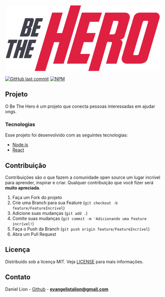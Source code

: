 <p align="center">
  <img src="frontend/src/assets/logo.svg">
</p>

[![GitHub last commit](https://img.shields.io/github/last-commit/rocketseat/react-native-template-rocketseat-basic.svg)](https://github.com/evanlion/be_the_hero/commits/master)
[![NPM](https://img.shields.io/npm/l/react-native-template-rocketseat-basic.svg)](https://choosealicense.com/licenses/mit)

## Projeto

O Be The Hero é um projeto que conecta pessoas interessadas em ajudar ongs.

### Tecnologias

Esse projeto foi desenvolvido com as seguintes tecnologias:

- [Node.js](https://nodejs.org/en/)
- [React](https://reactjs.org/)


## Contribuição

Contribuições são o que fazem a comunidade open source um lugar incrível para aprender, inspirar e criar. Qualquer contribuição que você fizer será **muito apreciada**.

1. Faça um Fork do projeto
2. Crie uma Branch para sua Feature (`git checkout -b feature/FeatureIncrivel`)
3. Adicione suas mudanças (`git add .`)
4. Comite suas mudanças (`git commit -m 'Adicionando uma Feature incrível!`)
5. Faça o Push da Branch (`git push origin feature/FeatureIncrivel`)
6. Abra um Pull Request

<!-- LICENSE -->

## Licença

Distribuído sob a licença MIT. Veja [LICENSE](LICENSE) para mais informações.

<!-- CONTACT -->

## Contato

Daniel Lion - [Github](https://github.com/evanlion) - **evangelistalion@gmail.com**
